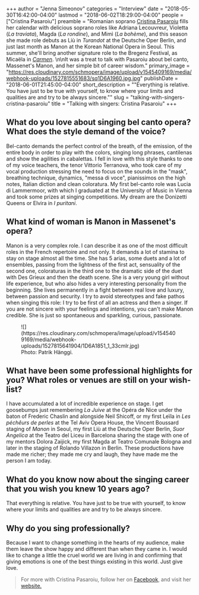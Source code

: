 +++
author = "Jenna Simeonov"
categories = "Interview"
date = "2018-05-30T16:42:00-04:00"
lastmod = "2018-06-02T18:29:00-04:00"
people = ["Cristina Pasaroiu"]
preamble = "Romanian soprano [Cristina Pasaroiu](/scene/people/cristina-pasaroiu/) fills her calendar with delicious soprano roles like Adriana Lecouvreur, Violetta (*La traviata*), Magda (*La rondine*), and Mimì (*La bohème*), and this season she made role debuts as Liù in *Turandot* at the Deutsche Oper Berlin, and just last month  as Manon at the Korean National Opera in Seoul. This summer, she'll bring another signature role to the Bregenz Festival, as Micaëla in [*Carmen*](https://bregenzerfestspiele.com/en/programme/carmen-0). \n\nIt was a treat to talk with Pasaroiu about bel canto, Massenet's Manon, and her simple bit of career wisdom."
primary_image = "https://res.cloudinary.com/schmopera/image/upload/v1545409169/media/webhook-uploads/1527815551683/sq1D6A1960.jpg.jpg"
publishDate = "2018-06-01T21:45:00-04:00"
short_description = "&quot;Everything is relative. You have just to be true with yourself, to know where your limits and qualities are and try to be always sincere.&quot;"
slug = "talking-with-singers-cristina-pasaroiu"
title = "Talking with singers: Cristina Pasaroiu"
+++

## What do you love about singing bel canto opera? What does the style demand of the voice?

Bel-canto demands the perfect control of the breath, of the emission, of the entire body in order to play with the colors, singing long phrases, cantilenas and show the agilities in cabalettas. I fell in love with this style thanks to one of my voice teachers, the tenor Vittorio Terranova, who took care of my vocal production stressing the need to focus on the sounds in the "mask", breathing technique, dynamics, "messa di voce", pianissimos on the high notes, Italian diction and clean coloratura. My first bel-canto role was Lucia di Lammermoor, with which I graduated at the University of Music in Vienna and took some prizes at singing competitions. My dream are the Donizetti Queens or Elvira in *I puritani*.

## What kind of woman is Manon in Massenet's opera?

Manon is a very complex role. I can describe it as one of the most difficult roles in the French repertoire and not only. It demands a lot of stamina to stay on stage almost all the time. She has 5 arias, some duets and a lot of ensembles, passing from the lightness of the first act, sensuality of the second one, coloraturas in the third one to the dramatic side of the duet with Des Grieux and then the death scene. She is a very young girl without life experience, but who also hides a very interesting personality from the beginning. She lives permanently in a fight between real love and luxury, between passion and security. I try to avoid stereotypes and fake pathos when singing this role: I try to be first of all an actress and then a singer. If you are not sincere with your feelings and intentions, you can't make Manon credible. She is just so spontaneous and sparkling, curious, passionate.

<figure data-type="image">
![](https://res.cloudinary.com/schmopera/image/upload/v1545409169/media/webhook-uploads/1527815641904/1D6A1851_1_33cmlr.jpg)
<figcaption>Photo: Patrik Hänggi.</figcaption>
</figure>

## What have been some professional highlights for you? What roles or venues are still on your wish-list?

I have accumulated a lot of incredible experience on stage. I get goosebumps just remembering *La Juive* at the Opéra de Nice under the baton of Frederic Chaslin and alongside Neil Shicoff, or my first Leïla in *Les péchêurs de perles* at the Tel Aviv Opera House, the Vincent Boussard staging of *Manon* in Seoul, my first Liù at the Deutsche Oper Berlin, *Suor Angelica* at the Teatro del Liceu in Barcelona sharing the stage with one of my mentors Dolora Zaijick, my first Magda at Teatro Comunale Bologna and later in the staging of Rolando Villazon in Berlin. These productions have made me richer; they made me cry and laugh, they have made me the person I am today.

## What do you know now about the singing career that you wish you knew 10 years ago?

That everything is relative. You have just to be true with yourself, to know where your limits and qualities are and try to be always sincere. 

## Why do you sing professionally?

Because I want to change something in the hearts of my audience, make them leave the show happy and different than when they came in. I would like to change a little the cruel world we are living in and confirming that giving emotions is one of the best things existing in this world. Just give love.

>For more with Cristina Pasaroiu, follow her on [Facebook](https://www.facebook.com/antoaneta.pasaroiu), and visit her [website.](http://cristina-pasaroiu.com/)

